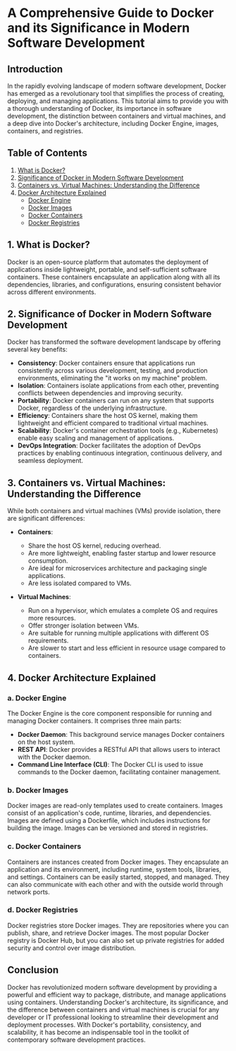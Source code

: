 # A Comprehensive Guide to Docker and its Significance in Modern Software Development

## Introduction

In the rapidly evolving landscape of modern software development, Docker has emerged as a revolutionary tool that simplifies the process of creating, deploying, and managing applications. This tutorial aims to provide you with a thorough understanding of Docker, its importance in software development, the distinction between containers and virtual machines, and a deep dive into Docker's architecture, including Docker Engine, images, containers, and registries.

## Table of Contents

1. [What is Docker?](#what-is-docker)
2. [Significance of Docker in Modern Software Development](#significance-of-docker-in-modern-software-development)
3. [Containers vs. Virtual Machines: Understanding the Difference](#containers-vs-virtual-machines-understanding-the-difference)
4. [Docker Architecture Explained](#docker-architecture-explained)
   - [Docker Engine](#docker-engine)
   - [Docker Images](#docker-images)
   - [Docker Containers](#docker-containers)
   - [Docker Registries](#docker-registries)

## 1. What is Docker?

Docker is an open-source platform that automates the deployment of applications inside lightweight, portable, and self-sufficient software containers. These containers encapsulate an application along with all its dependencies, libraries, and configurations, ensuring consistent behavior across different environments.

## 2. Significance of Docker in Modern Software Development

Docker has transformed the software development landscape by offering several key benefits:

- **Consistency**: Docker containers ensure that applications run consistently across various development, testing, and production environments, eliminating the "it works on my machine" problem.
- **Isolation**: Containers isolate applications from each other, preventing conflicts between dependencies and improving security.
- **Portability**: Docker containers can run on any system that supports Docker, regardless of the underlying infrastructure.
- **Efficiency**: Containers share the host OS kernel, making them lightweight and efficient compared to traditional virtual machines.
- **Scalability**: Docker's container orchestration tools (e.g., Kubernetes) enable easy scaling and management of applications.
- **DevOps Integration**: Docker facilitates the adoption of DevOps practices by enabling continuous integration, continuous delivery, and seamless deployment.

## 3. Containers vs. Virtual Machines: Understanding the Difference

While both containers and virtual machines (VMs) provide isolation, there are significant differences:

- **Containers**:

  - Share the host OS kernel, reducing overhead.
  - Are more lightweight, enabling faster startup and lower resource consumption.
  - Are ideal for microservices architecture and packaging single applications.
  - Are less isolated compared to VMs.

- **Virtual Machines**:
  - Run on a hypervisor, which emulates a complete OS and requires more resources.
  - Offer stronger isolation between VMs.
  - Are suitable for running multiple applications with different OS requirements.
  - Are slower to start and less efficient in resource usage compared to containers.

## 4. Docker Architecture Explained

### a. Docker Engine

The Docker Engine is the core component responsible for running and managing Docker containers. It comprises three main parts:

- **Docker Daemon**: This background service manages Docker containers on the host system.
- **REST API**: Docker provides a RESTful API that allows users to interact with the Docker daemon.
- **Command Line Interface (CLI)**: The Docker CLI is used to issue commands to the Docker daemon, facilitating container management.

### b. Docker Images

Docker images are read-only templates used to create containers. Images consist of an application's code, runtime, libraries, and dependencies. Images are defined using a Dockerfile, which includes instructions for building the image. Images can be versioned and stored in registries.

### c. Docker Containers

Containers are instances created from Docker images. They encapsulate an application and its environment, including runtime, system tools, libraries, and settings. Containers can be easily started, stopped, and managed. They can also communicate with each other and with the outside world through network ports.

### d. Docker Registries

Docker registries store Docker images. They are repositories where you can publish, share, and retrieve Docker images. The most popular Docker registry is Docker Hub, but you can also set up private registries for added security and control over image distribution.

## Conclusion

Docker has revolutionized modern software development by providing a powerful and efficient way to package, distribute, and manage applications using containers. Understanding Docker's architecture, its significance, and the difference between containers and virtual machines is crucial for any developer or IT professional looking to streamline their development and deployment processes. With Docker's portability, consistency, and scalability, it has become an indispensable tool in the toolkit of contemporary software development practices.

